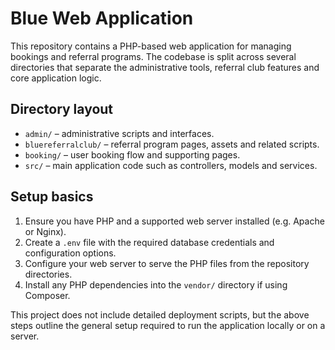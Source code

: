 # Blue Web Application

This repository contains a PHP-based web application for managing bookings and referral programs. The codebase is split across several directories that separate the administrative tools, referral club features and core application logic.

## Directory layout

- `admin/` &ndash; administrative scripts and interfaces.
- `bluereferralclub/` &ndash; referral program pages, assets and related scripts.
- `booking/` &ndash; user booking flow and supporting pages.
- `src/` &ndash; main application code such as controllers, models and services.

## Setup basics

1. Ensure you have PHP and a supported web server installed (e.g. Apache or Nginx).
2. Create a `.env` file with the required database credentials and configuration options.
3. Configure your web server to serve the PHP files from the repository directories.
4. Install any PHP dependencies into the `vendor/` directory if using Composer.

This project does not include detailed deployment scripts, but the above steps outline the general setup required to run the application locally or on a server.
